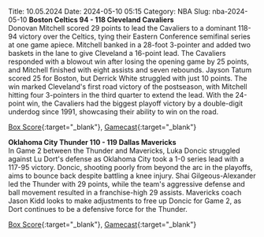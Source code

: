 Title: 10.05.2024
Date: 2024-05-10 05:15
Category: NBA 
Slug: nba-2024-05-10 
**Boston Celtics 94 - 118 Cleveland Cavaliers**  
Donovan Mitchell scored 29 points to lead the Cavaliers to a dominant 118-94 victory over the Celtics, tying their Eastern Conference semifinal series at one game apiece. Mitchell banked in a 28-foot 3-pointer and added two baskets in the lane to give Cleveland a 16-point lead. The Cavaliers responded with a blowout win after losing the opening game by 25 points, and Mitchell finished with eight assists and seven rebounds. Jayson Tatum scored 25 for Boston, but Derrick White struggled with just 10 points. The win marked Cleveland's first road victory of the postseason, with Mitchell hitting four 3-pointers in the third quarter to extend the lead. With the 24-point win, the Cavaliers had the biggest playoff victory by a double-digit underdog since 1991, showcasing their ability to win on the road. 

[Box Score](https://www.nba.com/game/cle-vs-bos-0042300202/box-score){:target="_blank"}, [Gamecast](https://www.nba.com/game/cle-vs-bos-0042300202){:target="_blank"}<br>

**Oklahoma City Thunder 110 - 119 Dallas Mavericks**  
In Game 2 between the Thunder and Mavericks, Luka Doncic struggled against Lu Dort's defense as Oklahoma City took a 1-0 series lead with a 117-95 victory. Doncic, shooting poorly from beyond the arc in the playoffs, aims to bounce back despite battling a knee injury. Shai Gilgeous-Alexander led the Thunder with 29 points, while the team's aggressive defense and ball movement resulted in a franchise-high 29 assists. Mavericks coach Jason Kidd looks to make adjustments to free up Doncic for Game 2, as Dort continues to be a defensive force for the Thunder. 

[Box Score](https://www.nba.com/game/dal-vs-okc-0042300222/box-score){:target="_blank"}, [Gamecast](https://www.nba.com/game/dal-vs-okc-0042300222){:target="_blank"}<br>

